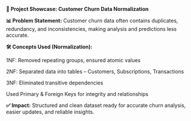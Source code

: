 **🚀 Project Showcase: Customer Churn Data Normalization**

**📊 Problem Statement:**
Customer churn data often contains duplicates, redundancy, and inconsistencies, making analysis and predictions less accurate.

**🛠️ Concepts Used (Normalization):**

1NF: Removed repeating groups, ensured atomic values

2NF: Separated data into tables – Customers, Subscriptions, Transactions

3NF: Eliminated transitive dependencies

Used Primary & Foreign Keys for integrity and relationships

**✅ Impact:** Structured and clean dataset ready for accurate churn analysis, easier updates, and reliable insights.

